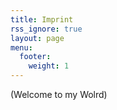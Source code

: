 ```yaml
---
title: Imprint
rss_ignore: true
layout: page
menu:
  footer:
    weight: 1
---
```


(Welcome to my Wolrd)
